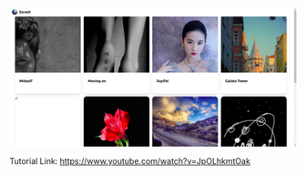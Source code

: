 <img src="zoraui/static/zoraui.png" alt="zoraui" />

Tutorial Link: https://www.youtube.com/watch?v=JpOLhkmtOak